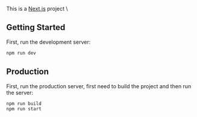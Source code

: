 This is a [Next.js](https://nextjs.org/) project \

## Getting Started

First, run the development server:

```bash
npm run dev
```

## Production

First, run the production server, first need to build the project and then run the server:

```bash
npm run build
npm run start
```
